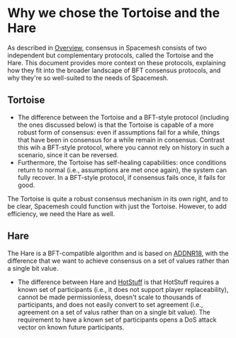 # Why we chose the Tortoise and the Hare

As described in [Overview](01-overview.md), consensus in Spacemesh consists of two independent but complementary protocols, called the Tortoise and the Hare. This document provides more context on these protocols, explaining how they fit into the broader landscape of BFT consensus protocols, and why they're so well-suited to the needs of Spacemesh.

## Tortoise

- The difference between the Tortoise and a BFT-style protocol (including the ones discussed below) is that the Tortoise is capable of a more robust form of consensus: even if assumptions fail for a while, things that have been in consensus for a while remain in consensus. Contrast this wih a BFT-style protocol, where you cannot rely on history in such a scenario, since it can be reversed.
- Furthermore, the Tortoise has self-healing capabilities: once conditions return to normal (i.e., assumptions are met once again), the system can fully recover. In a BFT-style protocol, if consensus fails once, it fails for good.

The Tortoise is quite a robust consensus mechanism in its own right, and to be clear, Spacemesh could function with just the Tortoise. However, to add efficiency, we need the Hare as well.

## Hare

The Hare is a BFT-compatible algorithm and is based on [ADDNR18](https://eprint.iacr.org/2018/1028.pdf), with the difference that we want to achieve consensus on a set of values rather than a single bit value.

- The difference between Hare and [HotStuff](https://arxiv.org/pdf/1803.05069.pdf) is that HotStuff requires a known set of participants (i.e., it does not support player replaceability), cannot be made permissionless, doesn't scale to thousands of participants, and does not easily convert to set agreement (i.e., agreement on a set of valus rather than on a single bit value). The requirement to have a known set of participants opens a DoS attack vector on known future participants.

